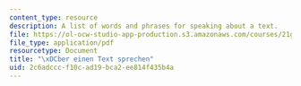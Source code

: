 ```yaml
---
content_type: resource
description: A list of words and phrases for speaking about a text.
file: https://ol-ocw-studio-app-production.s3.amazonaws.com/courses/21g-404-german-iv-spring-2005/2c6adcccf10cad19bca2ee814f435b4a_MIT21G_404S05_textebesprec.pdf
file_type: application/pdf
resourcetype: Document
title: "\xDCber einen Text sprechen"
uid: 2c6adccc-f10c-ad19-bca2-ee814f435b4a
---
```

